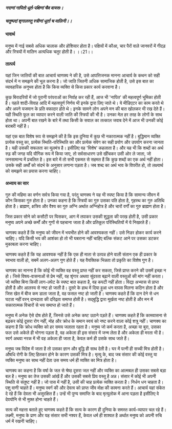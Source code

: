 ##### नराणां नापितो धूर्तः पक्षिणां चैव वायसः।
##### चतुष्पदां शृगालस्तु स्त्रीणां धूर्ता च मालिनी।। 

#### भावार्थ

मनुष्य में नाई सबसे अधिक चालाक और होशियार होता है। पक्षियों में कौआ, चार पैरों वाले जानवरों में गीदड़ और स्त्रियों में मालिन अत्यधिक चतुर होती है। ।।21।।

#### तात्पर्य

यहां जिन जातियों की बात आचार्य चाणक्य ने की है, उसे आपत्तिजनक मानना आचार्य के कथन को सही संदर्भ में न समझने की भूल करना है। जो जाति जितनी अधिक सामाजिक होती है, उसे इस बात का व्यावहारिक अनुभव होता है कि किस व्यक्ति से किस प्रकार कार्य करवाना है।

कुछ बिरादरियों में जो पुरानी परंपराओं का निर्वाह कर रही हैं, आज भी 'नापित' की महत्वपूर्ण भूमिका होती है। पहले शादी-विवाह आदि में महत्वपूर्ण निर्णय भी इनके द्वारा लिए जाते थे। ये मीडिएटर का काम करते थे और अपने यजमान के प्रति वफादार होते थे। इनके सामने लोग अपने मन की बात खोलकर भी रख देते हैं। यही स्थिति फूल का व्यापार करने वाली जाति की स्त्रियों की भी है। उनका मेल हर तरह के लोगों के साथ होता था। अपनी बात रखने के बारे में तथा किसी के सवाल का तत्काल जवाब देने में आज भी उनकी कोई बराबरी नहीं है।

यहां एक बात विशेष रूप से समझने की है कि इस दुनिया में कुछ भी नकारात्मक नहीं है। बुद्धिमान व्यक्ति प्रत्येक वस्तु का, प्रत्येक स्थिति-परिस्थिति का और प्रत्येक संवेग का सही प्रयोग और उपयोग करना जानता है। यही उसकी सफलता का मूलमंत्र है। इसीलिए वह 'विशेष' कहलाता है। और यह भी कि शब्दों का अर्थ रुढ़ की जगह यदि यौगिक रूप में किया जाए, तो सर्वसाधारण उसे खींचकर उसी ओर ले जाता, जो जनसामान्य में प्रचलित है। इस बारे में तो सभी एकमत से सहमत हैं कि कुछ शब्दों का एक अर्थ नहीं होता। उसके सही अर्थों को संदर्भ के अनुसार लगाना पड़ता है। जब शब्द का अर्थ भाव के विपरीत हो, तो लक्ष्यार्थ को समझने का प्रयास करना चाहिए।

#### अध्याय का सार

गुरु की महिमा का वर्णन सर्वत्र किया गया है, परंतु चाणक्य ने यह भी स्पष्ट किया है कि सामान्य जीवन में कौन किसका गुरु होता है। उनका कहना है कि स्त्रियों का गुरु उसका पति होता है, गृहस्थ का गुरु अतिथि होता है। ब्राह्मण, क्षत्रिय और वैश्य का गुरु अग्नि अर्थात अग्निहोत्र है और चारों वर्गों का गुरु ब्राह्मण होता है।

जिस प्रकार सोने को कसौटी पर घिसकर, आग में तपाकर उसकी शुद्धता की परख होती है, उसी प्रकार मनुष्य अपने अच्छे कर्मों और गुणों से पहचाना जाता है और प्रतिकूल परिस्थितियों में ये निखरते हैं।

चाणक्य कहते हैं कि मनुष्य को जीवन में भयभीत होने की आवश्यकता नहीं। उसे निडर होकर कार्य करने चाहिए। यदि किसी भय की आशंका हो तो भी घबराना नहीं चाहिए बल्कि संकट आने पर उसका डटकर मुकाबला करना चाहिए।

चाणक्य कहते हैं कि यह आवश्यक नहीं है कि एक ही माता से उत्पन्न होने वाली संतान एक ही प्रकार के स्वभाव वाली हो, सबमें अलग-अलग गुण होते हैं। यह वैयक्तिक भिन्नता तो प्रकृति का विशेष गुण है।

चाणक्य का मानना है कि कोई भी व्यक्ति वह वस्तु प्राप्त नहीं कर सकता, जिसे प्राप्त करने की उसमें इच्छा न हो। जिसे विषय-वासनाओं से प्रेम नहीं, वह शृंगार अथवा सुंदरता बढ़ाने वाली वस्तुओं की मांग नहीं करता। जो व्यक्ति बिना किसी लाग-लपेट के स्पष्ट बात कहता है, वह कपटी नहीं होता। विद्या अभ्यास से प्राप्त होती है और आलस्य से नष्ट हो जाती है। दूसरे के हाथ में दिया हुआ धन वापस मिलना कठिन होता है और जिस खेत में बीज कम डाला जाता है, वह फसल नष्ट हो जाती है। चाणक्य कहते हैं कि दान देने से धन घटता नहीं वरन् दानदाता की दरिद्रता समाप्त होती है। सद्बुद्धि द्वारा मूर्खता नष्ट होती है और मन में सकारात्मक विचारों से भय समाप्त हो जाते हैं।

मनुष्य में अनेक ऐसे दोष होते हैं, जिनसे उसे अनेक कष्ट उठाने पड़ते हैं। चाणक्य कहते हैं कि कामवासना से बढ़कर कोई दूसरा रोग नहीं, मोह और क्रोध के समान स्वयं को नष्ट करने वाला कोई शत्रु नहीं। चाणक्य का कहना है कि क्रोध व्यक्ति को हर समय जलाता रहता है। मनुष्य जो कर्म करता है, अच्छा या बुरा, उसका फल उसे अकेले ही भोगना पड़ता है, वह अकेला ही इस संसार में जन्म लेता है और अकेला ही मरता भी है। स्वर्ग अथवा नरक में भी वह अकेला ही जाता है, केवल कर्म ही उसके साथ जाते हैं।

मनुष्य जब विदेश में जाता है तो उसका ज्ञान और बुद्धि ही साथ देती है। घर में पत्नी ही सच्ची मित्र होती है। औषधि रोगी के लिए हितकर होने के कारण उसकी मित्र है। मृत्यु के, बाद जब संसार की कोई वस्तु या व्यक्ति मनुष्य का साथ नहीं देता उस समय धर्म ही व्यक्ति का मित्र होता है।

चाणक्य का कहना है कि वर्षा के जल से श्रेष्ठ दूसरा जल नहीं और व्यक्ति का आत्मबल ही उसका सबसे बड़ा बल है। मनुष्य का तेज उसकी आंखें हैं और उसकी सबसे प्रिय वस्तु है अन्न। संसार में कोई भी अपनी स्थिति से संतुष्ट नहीं है। जो पास में नहीं है, उसी की चाह प्रत्येक व्यक्ति करता है। निर्धन धन चाहता है। पशु वाणी चाहते हैं। मनुष्य स्वर्ग की और देवत्व को प्राप्त जीव मोक्ष की कामना करते हैं। आचार्य यहां संकेत दे रहे हैं कि देवता भी असुरक्षित हैं। उन्हें भी पुण्य समाप्ति के बाद मृत्युलोक में आना पड़ता है इसीलिए वे देवयोनि से भी मुक्त होना चाहते हैं।

सत्य की महत्ता बताते हुए चाणक्य कहते हैं कि सत्य के कारण ही दुनिया के समस्त कार्य-व्यापार चल रहे हैं। लक्ष्मी, मनुष्य के प्राण और यह संसार सभी नश्वर हैं, केवल धर्म ही शाश्वत है अर्थात मनुष्य को अपनी रुचि धर्म में रखनी चाहिए।